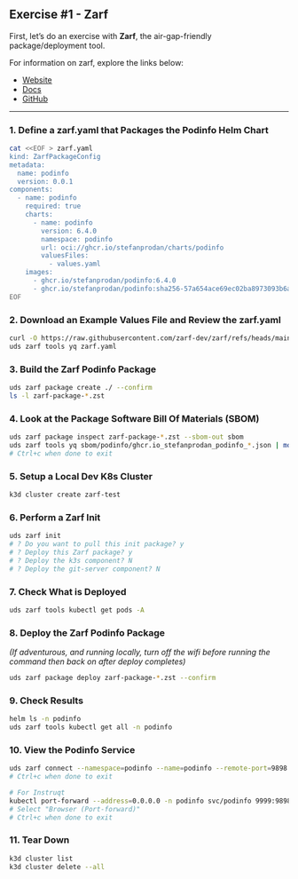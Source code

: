 ## Exercise #1 - Zarf

First, let’s do an exercise with **Zarf**, the air-gap-friendly package/deployment tool.

For information on zarf, explore the links below:
- [Website](https://zarf.dev/)
- [Docs](https://docs.zarf.dev/)
- [GitHub](https://github.com/zarf-dev/zarf)

---

### 1. Define a zarf.yaml that Packages the Podinfo Helm Chart
```bash
cat <<EOF > zarf.yaml
kind: ZarfPackageConfig
metadata:
  name: podinfo
  version: 0.0.1
components:
  - name: podinfo
    required: true
    charts:
      - name: podinfo
        version: 6.4.0
        namespace: podinfo
        url: oci://ghcr.io/stefanprodan/charts/podinfo
        valuesFiles:
          - values.yaml
    images:
      - ghcr.io/stefanprodan/podinfo:6.4.0
      - ghcr.io/stefanprodan/podinfo:sha256-57a654ace69ec02ba8973093b6a786faa15640575fbf0dbb603db55aca2ccec8.sig
EOF
```

### 2. Download an Example Values File and Review the zarf.yaml
```bash
curl -O https://raw.githubusercontent.com/zarf-dev/zarf/refs/heads/main/examples/helm-charts/values.yaml
uds zarf tools yq zarf.yaml
```

### 3. Build the Zarf Podinfo Package
```bash
uds zarf package create ./ --confirm
ls -l zarf-package-*.zst
```

### 4. Look at the Package Software Bill Of Materials (SBOM)
```bash
uds zarf package inspect zarf-package-*.zst --sbom-out sbom
uds zarf tools yq sbom/podinfo/ghcr.io_stefanprodan_podinfo_*.json | more
# Ctrl+c when done to exit
```

### 5. Setup a Local Dev K8s Cluster
```bash
k3d cluster create zarf-test
```

### 6. Perform a Zarf Init
```bash
uds zarf init
# ? Do you want to pull this init package? y
# ? Deploy this Zarf package? y
# ? Deploy the k3s component? N
# ? Deploy the git-server component? N
```

### 7. Check What is Deployed
```bash
uds zarf tools kubectl get pods -A
```

### 8. Deploy the Zarf Podinfo Package
*(If adventurous, and running locally, turn off the wifi before running the command then back on after deploy completes)*
```bash
uds zarf package deploy zarf-package-*.zst --confirm
```

### 9. Check Results
```bash
helm ls -n podinfo
uds zarf tools kubectl get all -n podinfo
```

### 10. View the Podinfo Service
```bash
uds zarf connect --namespace=podinfo --name=podinfo --remote-port=9898 --local-port=9999
# Ctrl+c when done to exit

# For Instruqt
kubectl port-forward --address=0.0.0.0 -n podinfo svc/podinfo 9999:9898
# Select "Browser (Port-forward)"
# Ctrl+c when done to exit
```

### 11. Tear Down
```bash
k3d cluster list
k3d cluster delete --all

